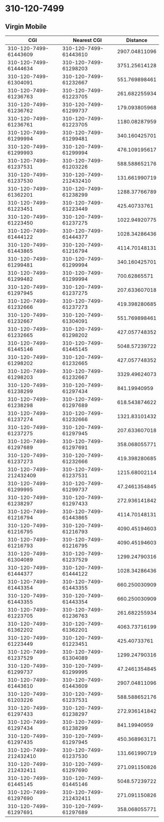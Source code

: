 # 310-120-7499
## Virgin Mobile


| CGI | Nearest CGI | Distance |
|-----|-------------|----------|
| 310-120-7499-61443609 | 310-120-7499-61443610 | 2907.04811096 |
| 310-120-7499-61444634 | 310-120-7499-61298203 | 3751.25614128 |
| 310-120-7499-61304091 | 310-120-7499-61232667 | 551.769898461 |
| 310-120-7499-61236763 | 310-120-7499-61223705 | 261.682255934 |
| 310-120-7499-61236762 | 310-120-7499-61299737 | 179.093805968 |
| 310-120-7499-61236761 | 310-120-7499-61223705 | 1180.08287959 |
| 310-120-7499-61299994 | 310-120-7499-61299481 | 340.160425701 |
| 310-120-7499-61299993 | 310-120-7499-61299994 | 476.109195617 |
| 310-120-7499-61237531 | 310-120-7499-61203226 | 588.588652176 |
| 310-120-7499-61237530 | 310-120-7499-212432410 | 131.661990719 |
| 310-120-7499-61362201 | 310-120-7499-61238299 | 1288.37766789 |
| 310-120-7499-61223451 | 310-120-7499-61223449 | 425.40733761 |
| 310-120-7499-61223450 | 310-120-7499-61237275 | 1022.94920775 |
| 310-120-7499-61444122 | 310-120-7499-61444377 | 1028.34286436 |
| 310-120-7499-61443865 | 310-120-7499-61216794 | 4114.70148131 |
| 310-120-7499-61299481 | 310-120-7499-61299994 | 340.160425701 |
| 310-120-7499-61299482 | 310-120-7499-61299994 | 700.62865571 |
| 310-120-7499-61297945 | 310-120-7499-61237275 | 207.633607018 |
| 310-120-7499-61232666 | 310-120-7499-61237273 | 419.398280685 |
| 310-120-7499-61232667 | 310-120-7499-61304091 | 551.769898461 |
| 310-120-7499-61232665 | 310-120-7499-61298202 | 427.057748352 |
| 310-120-7499-61445146 | 310-120-7499-61445145 | 5048.57239722 |
| 310-120-7499-61298202 | 310-120-7499-61232665 | 427.057748352 |
| 310-120-7499-61298203 | 310-120-7499-61232667 | 3329.49624073 |
| 310-120-7499-61238299 | 310-120-7499-61297434 | 841.19940959 |
| 310-120-7499-61238298 | 310-120-7499-61297689 | 618.543874622 |
| 310-120-7499-61237274 | 310-120-7499-61232666 | 1321.83101432 |
| 310-120-7499-61237275 | 310-120-7499-61297945 | 207.633607018 |
| 310-120-7499-61297689 | 310-120-7499-61297691 | 358.068055771 |
| 310-120-7499-61237273 | 310-120-7499-61232666 | 419.398280685 |
| 310-120-7499-212432409 | 310-120-7499-61237531 | 1215.68002114 |
| 310-120-7499-61299995 | 310-120-7499-61299737 | 47.2461354845 |
| 310-120-7499-61238297 | 310-120-7499-61297433 | 272.936141842 |
| 310-120-7499-61216794 | 310-120-7499-61443865 | 4114.70148131 |
| 310-120-7499-61216795 | 310-120-7499-61216793 | 4090.45194603 |
| 310-120-7499-61216793 | 310-120-7499-61216795 | 4090.45194603 |
| 310-120-7499-61304089 | 310-120-7499-61237529 | 1299.24790316 |
| 310-120-7499-61444377 | 310-120-7499-61444122 | 1028.34286436 |
| 310-120-7499-61443354 | 310-120-7499-61443355 | 660.250030909 |
| 310-120-7499-61443355 | 310-120-7499-61443354 | 660.250030909 |
| 310-120-7499-61223705 | 310-120-7499-61236763 | 261.682255934 |
| 310-120-7499-61362202 | 310-120-7499-61362201 | 4063.73716199 |
| 310-120-7499-61223449 | 310-120-7499-61223451 | 425.40733761 |
| 310-120-7499-61237529 | 310-120-7499-61304089 | 1299.24790316 |
| 310-120-7499-61299737 | 310-120-7499-61299995 | 47.2461354845 |
| 310-120-7499-61443610 | 310-120-7499-61443609 | 2907.04811096 |
| 310-120-7499-61203226 | 310-120-7499-61237531 | 588.588652176 |
| 310-120-7499-61297433 | 310-120-7499-61238297 | 272.936141842 |
| 310-120-7499-61297434 | 310-120-7499-61238299 | 841.19940959 |
| 310-120-7499-61297435 | 310-120-7499-61297945 | 450.368963171 |
| 310-120-7499-212432410 | 310-120-7499-61237530 | 131.661990719 |
| 310-120-7499-212432411 | 310-120-7499-61297690 | 271.091150826 |
| 310-120-7499-61445145 | 310-120-7499-61445146 | 5048.57239722 |
| 310-120-7499-61297690 | 310-120-7499-212432411 | 271.091150826 |
| 310-120-7499-61297691 | 310-120-7499-61297689 | 358.068055771 |

